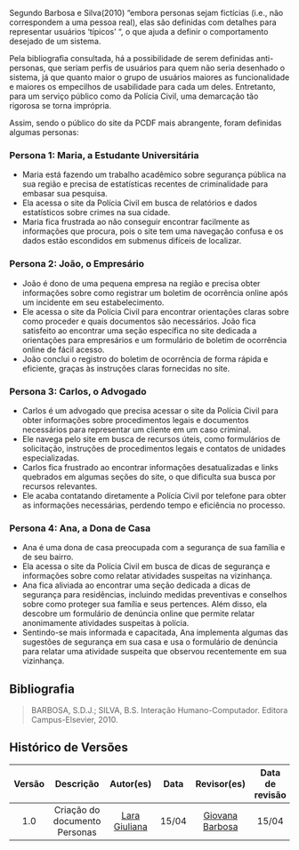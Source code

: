 Segundo Barbosa e Silva(2010) “embora personas sejam fictícias (i.e., não correspondem a uma pessoa real), elas são definidas com detalhes para representar usuários ‘típicos’ “, o que ajuda a definir o comportamento desejado de um sistema.

Pela bibliografia consultada, há a possibilidade de serem definidas anti-personas, que seriam perfis de usuários para quem não seria desenhado o sistema, já que quanto maior o grupo de usuários maiores as funcionalidade e maiores os empecilhos de usabilidade para cada um deles. Entretanto, para um serviço público como da Polícia Civil, uma demarcação tão rigorosa se torna imprópria.

Assim, sendo o público do site da PCDF mais abrangente, foram definidas algumas personas:
### Persona 1: Maria, a Estudante Universitária
* Maria está fazendo um trabalho acadêmico sobre segurança pública na sua região e precisa de estatísticas recentes de criminalidade para embasar sua pesquisa.
* Ela acessa o site da Polícia Civil em busca de relatórios e dados estatísticos sobre crimes na sua cidade.
* Maria fica frustrada ao não conseguir encontrar facilmente as informações que procura, pois o site tem uma navegação confusa e os dados estão escondidos em submenus difíceis de localizar.

### Persona 2: João, o Empresário
* João é dono de uma pequena empresa na região e precisa obter informações sobre como registrar um boletim de ocorrência online após um incidente em seu estabelecimento.
* Ele acessa o site da Polícia Civil para encontrar orientações claras sobre como proceder e quais documentos são necessários.
João fica satisfeito ao encontrar uma seção específica no site dedicada a orientações para empresários e um formulário de boletim de ocorrência online de fácil acesso.
* João conclui o registro do boletim de ocorrência de forma rápida e eficiente, graças às instruções claras fornecidas no site.

### Persona 3: Carlos, o Advogado
* Carlos é um advogado que precisa acessar o site da Polícia Civil para obter informações sobre procedimentos legais e documentos necessários para representar um cliente em um caso criminal.
* Ele navega pelo site em busca de recursos úteis, como formulários de solicitação, instruções de procedimentos legais e contatos de unidades especializadas.
* Carlos fica frustrado ao encontrar informações desatualizadas e links quebrados em algumas seções do site, o que dificulta sua busca por recursos relevantes.
* Ele acaba contatando diretamente a Polícia Civil por telefone para obter as informações necessárias, perdendo tempo e eficiência no processo.

### Persona 4: Ana, a Dona de Casa
* Ana é uma dona de casa preocupada com a segurança de sua família e de seu bairro.
* Ela acessa o site da Polícia Civil em busca de dicas de segurança e informações sobre como relatar atividades suspeitas na vizinhança.
* Ana fica aliviada ao encontrar uma seção dedicada a dicas de segurança para residências, incluindo medidas preventivas e conselhos sobre como proteger sua família e seus pertences. Além disso, ela descobre um formulário de denúncia online que permite relatar anonimamente atividades suspeitas à polícia.
* Sentindo-se mais informada e capacitada, Ana implementa algumas das sugestões de segurança em sua casa e usa o formulário de denúncia para relatar uma atividade suspeita que observou recentemente em sua vizinhança.

## Bibliografia
> BARBOSA, S.D.J.; SILVA, B.S. Interação Humano-Computador. Editora Campus-Elsevier, 2010.

## Histórico de Versões

| Versão |          Descrição              |     Autor(es)      |      Data      |   Revisor(es)     |    Data de revisão    |  
|:------:|:-------------------------------:|:--------------:|:--------------:|:-------------:|:---------------------:|
|  1.0   | Criação do documento Personas                   |   [Lara Giuliana](https://github.com/gravelylara)     |   15/04   |[Giovana Barbosa](https://github.com/gio221)   |15/04|
